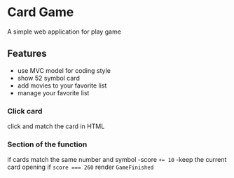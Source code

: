 # Card Game
A simple web application for play game

## Features
- use MVC model for coding style
- show 52 symbol card
- add movies to your favorite list
- manage your favorite list

### Click card
click and match the card in HTML

### Section of the function
if cards match the same number and symbol
-score `+= 10`
-keep the current card opening
if `score === 260` render `GameFinished`
